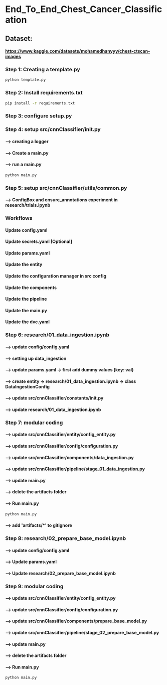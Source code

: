 # End_To_End_Chest_Cancer_Classification

## Dataset:
#### https://www.kaggle.com/datasets/mohamedhanyyy/chest-ctscan-images

### Step 1: Creating a template.py

```bash
python template.py
```

### Step 2: Install requirements.txt

```bash
pip install -r requirements.txt 
```

### Step 3: configure setup.py

### Step 4: setup src/cnnClassifier/__init__.py
#### --> creating a logger
#### --> Create a main.py
#### --> run a main.py

```bash
python main.py
```

### Step 5: setup src/cnnClassifier/utils/common.py
#### --> ConfigBox and ensure_annotations experiment in research/trials.ipynb

### Workflows
#### Update config.yaml
#### Update secrets.yaml [Optional]
#### Update params.yaml
#### Update the entity
#### Update the configuration manager in src config
#### Update the components
#### Update the pipeline
#### Update the main.py
#### Update the dvc.yaml

### Step 6:  research/01_data_ingestion.ipynb
#### --> update config/config.yaml
#### --> setting up data_ingestion
#### --> update params.yaml -> first add dummy values (key: val) 
#### --> create entity -> research/01_data_ingestion.ipynb -> class DataIngestionConfig
#### --> update src/cnnClassifier/constants/__init__.py 
#### --> update research/01_data_ingestion.ipynb 

### Step 7: modular coding
#### --> update src/cnnClassifier/entity/config_entity.py
#### --> update src/cnnClassifier/config/configuration.py
#### --> update src/cnnClassifier/components/data_ingestion.py
#### --> update src/cnnClassifier/pipeline/stage_01_data_ingestion.py
#### --> update main.py
#### --> delete the artifacts folder
#### --> Run main.py
```bash
python main.py
```
#### --> add 'artifacts/*' to gitignore

### Step 8:  research/02_prepare_base_model.ipynb
#### --> update config/config.yaml
#### --> Update params.yaml
#### --> Update research/02_prepare_base_model.ipynb


### Step 9: modular coding
#### --> update src/cnnClassifier/entity/config_entity.py
#### --> update src/cnnClassifier/config/configuration.py
#### --> update src/cnnClassifier/components/prepare_base_model.py
#### --> update src/cnnClassifier/pipeline/stage_02_prepare_base_model.py
#### --> update main.py
#### --> delete the artifacts folder
#### --> Run main.py
```bash
python main.py
```